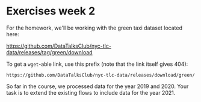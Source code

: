 # **Exercises week 2**

For the homework, we'll be working with the green taxi dataset located here:

https://github.com/DataTalksClub/nyc-tlc-data/releases/tag/green/download

To get a `wget`-able link, use this prefix (note that the link itself gives 404):

`https://github.com/DataTalksClub/nyc-tlc-data/releases/download/green/`

So far in the course, we processed data for the year 2019 and 2020. Your task is to extend the existing flows to include data for the year 2021.

